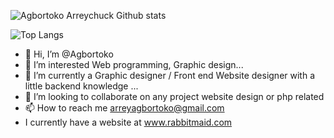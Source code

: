 ![Agbortoko Arreychuck Github stats](https://github-readme-stats.vercel.app/api?username=Agbortoko&show_icons=true&theme=radical)

![Top Langs](https://github-readme-stats.vercel.app/api/top-langs/?username=Agbortoko&layout=compact )

 
- 👋 Hi, I’m @Agbortoko
- 👀 I’m interested Web programming,  Graphic design...
- 🌱 I’m currently a Graphic designer / Front end Website designer with a little backend knowledge ...
- 💞️ I’m looking to collaborate on any project website design or php related
- 📫 How to reach me arreyagbortoko@gmail.com
- I currently have a website at www.rabbitmaid.com
<!---
Agbortoko/Agbortoko is a ✨ special ✨ repository because its `README.md` (this file) appears on your GitHub profile.
You can click the Preview link to take a look at your changes.
--->
